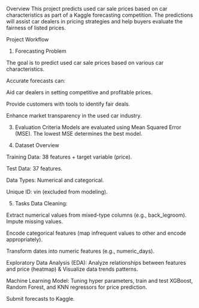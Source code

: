 
Overview
This project predicts used car sale prices based on car characteristics as part of a Kaggle forecasting competition. The predictions will assist car dealers in pricing strategies and help buyers evaluate the fairness of listed prices.

Project Workflow
1. Forecasting Problem

The goal is to predict used car sale prices based on various car characteristics.

Accurate forecasts can:

Aid car dealers in setting competitive and profitable prices.

Provide customers with tools to identify fair deals.

Enhance market transparency in the used car industry.

3. Evaluation Criteria
Models are evaluated using Mean Squared Error (MSE). The lowest MSE determines the best model.

4. Dataset Overview

Training Data: 38 features + target variable (price).

Test Data: 37 features.

Data Types: Numerical and categorical.

Unique ID: vin (excluded from modeling).

5. Tasks
Data Cleaning:

Extract numerical values from mixed-type columns (e.g., back_legroom).
Impute missing values.

Encode categorical features (map infrequent values to other and encode appropriately).

Transform dates into numeric features (e.g., numeric_days).

Exploratory Data Analysis (EDA): Analyze relationships between features and price (heatmap) & Visualize data trends patterns.

Machine Learning Model: Tuning hyper parameters, train and test XGBoost, Random Forest, and KNN regressors for price prediction.

Submit forecasts to Kaggle.
